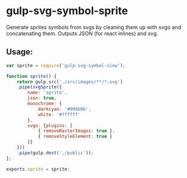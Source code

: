 # gulp-svg-symbol-sprite
Generate sprites symbols from svgs by cleaning them up with svgo and concatenating them. 
Outputs JSON (for react inlines) and svg. 

## Usage:

```js
var sprite = require('gulp-svg-symbol-view');

function sprite() {
	return gulp.src('./src/images/**/*.svg')
	.pipe(svgSprite({
		name: 'sprite',
		json: true,
		monochrome: {
			darkcyan: '#008b8b',
			white: '#ffffff'
		},
		svgo: {plugins: [
			{ removeRasterImages: true },
			{ removeStyleElement: true }
		]}
	}))
	.pipe(gulp.dest('./public'));
};

exports.sprite = sprite;
```

